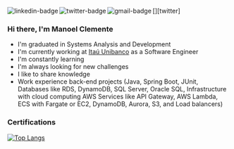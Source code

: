 [<img align="left" alt="linkedin-badge" src="https://img.shields.io/badge/-LinkedIn-blue?style=flat-square&logo=Linkedin&logoColor=white"/>][linkedin]
[<img align="left" alt="twitter-badge" src="https://img.shields.io/badge/-Twitter-1ca0f1?style=flat-square&logo=twitter&logoColor=white"/>][twitter]
[<img align="left" alt="gmail-badge" src="https://img.shields.io/badge/Gmail-D14836?style=flat-square&logo=gmail&logoColor=white"/>][gmail]
<br>

### Hi there, I'm Manoel Clemente

- I'm graduated in Systems Analysis and Development
- I'm currently working at [Itaú Unibanco](https://www.itau.com.br/) as a Software Engineer 
- I'm constantly learning
- I'm always looking for new challenges
- I like to share knowledge
- Work experience back-end projects (Java, Spring Boot, JUnit, Databases like RDS, DynamoDB, SQL Server, Oracle SQL, Infrastructure with cloud computing AWS Services like API Gateway, AWS Lambda, ECS with Fargate or EC2, DynamoDB, Aurora, S3, and Load balancers)

### Certifications


[![Top Langs](https://github-readme-stats.vercel.app/api/top-langs/?username=ManoelClemente1&layout=compact&theme=graywhite)](https://github.com/anuraghazra/github-readme-stats)

[linkedin]: https://www.linkedin.com/in/manoel-clemente/
[gmail]: mailto:manoelclemente9@outlook.com?subject=Olá
